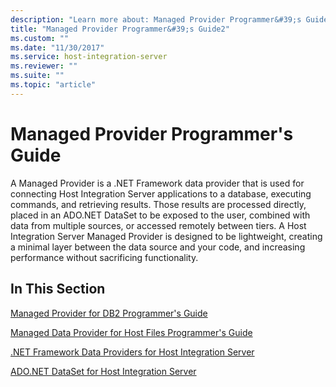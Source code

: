 ```yaml
---
description: "Learn more about: Managed Provider Programmer&#39;s Guide"
title: "Managed Provider Programmer&#39;s Guide2"
ms.custom: ""
ms.date: "11/30/2017"
ms.service: host-integration-server
ms.reviewer: ""
ms.suite: ""
ms.topic: "article"
---
```

# Managed Provider Programmer&#39;s Guide
A Managed Provider is a .NET Framework data provider that is used for connecting Host Integration Server applications to a database, executing commands, and retrieving results. Those results are processed directly, placed in an ADO.NET DataSet to be exposed to the user, combined with data from multiple sources, or accessed remotely between tiers. A Host Integration Server Managed Provider is designed to be lightweight, creating a minimal layer between the data source and your code, and increasing performance without sacrificing functionality.  
  
## In This Section  
 [Managed Provider for DB2 Programmer's Guide](../core/managed-provider-for-db2-programmer-s-guide2.md)  
  
 [Managed Data Provider for Host Files Programmer's Guide](../core/managed-data-provider-for-host-files-programmer-s-guide2.md)  
  
 [.NET Framework Data Providers for Host Integration Server](../core/net-framework-data-providers-for-host-integration-server1.md)  
  
 [ADO.NET DataSet for Host Integration Server](../core/ado-net-dataset-for-host-integration-server2.md)
